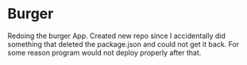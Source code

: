 # Burger
Redoing the burger App. Created new repo since I accidentally did something that deleted the package.json and could not get it back. For some reason program would not deploy properly after that.
